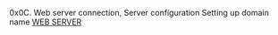 0x0C. Web server connection, 
Server configuration
Setting up domain name
<a href = "https://intranet.alxswe.com/projects/266">WEB SERVER</a>

